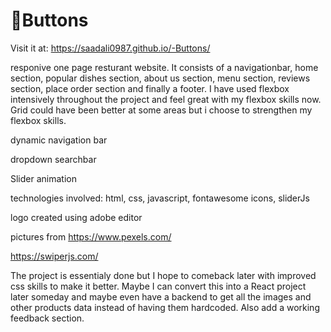# 🍔Buttons

Visit it at: https://saadali0987.github.io/-Buttons/

responive one page resturant website. It consists of a navigationbar, home section, popular dishes section, about us section, menu section, reviews section, place order section and finally a footer. I have used flexbox intensively throughout the project and feel great with my flexbox skills now. Grid could have been better at some areas but i choose to strengthen my flexbox skills. 

dynamic navigation bar

dropdown searchbar

Slider animation

technologies involved: html, css, javascript, fontawesome icons, sliderJs

logo created using adobe editor


pictures from https://www.pexels.com/

https://swiperjs.com/


The project is essentialy done but I hope to comeback later with improved css skills to make it better. Maybe I can convert this into a React project later someday and maybe even have a backend to get all the images and other products data instead of having them hardcoded. Also add a working feedback section.  

